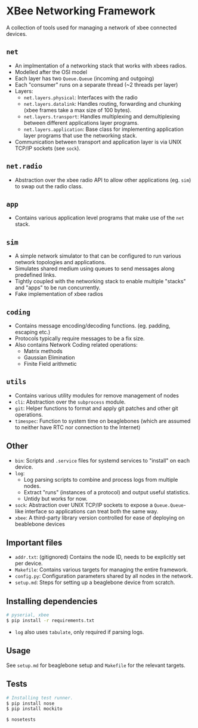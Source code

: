 XBee Networking Framework
=========================
A collection of tools used for managing a network of xbee connected devices.

## `net`
- An implmentation of a networking stack that works with xbees radios.
- Modelled after the OSI model
- Each layer has two `Queue.Queue` (incoming and outgoing)
- Each "consumer" runs on a separate thread (~2 threads per layer)
- Layers:
    - `net.layers.physical`: Interfaces with the radio
    - `net.layers.datalink`: Handles routing, forwarding and chunking (xbee frames take a max size of 100 bytes).
    - `net.layers.transport`: Handles multiplexing and demultiplexing between different applications layer programs.
    - `net.layers.application`: Base class for implementing application layer programs that use the networking stack.
- Communication between transport and application layer is via UNIX TCP/IP sockets (see `sock`).

## `net.radio`
- Abstraction over the xbee radio API to allow other applications (eg. `sim`) to swap out the radio class.

## `app`
- Contains various application level programs that make use of the `net` stack.

## `sim`
- A simple network simulator to that can be configured to run various network topologies and applications.
- Simulates shared medium using queues to send messages along predefined links.
- Tightly coupled with the networking stack to enable multiple "stacks" and "apps" to be run concurrently.
- Fake implementation of xbee radios

## `coding`
- Contains message encoding/decoding functions. (eg. padding, escaping etc.)
- Protocols typically require messages to be a fix size.
- Also contains Network Coding related operations:
    - Matrix methods
    - Gaussian Elimination
    - Finite Field arithmetic

## `utils`
- Contains various utility modules for remove management of nodes
- `cli`: Abstraction over the `subprocess` module.
- `git`: Helper functions to format and apply git patches and other git operations.
- `timespec`: Function to system time on beaglebones (which are assumed to neither have RTC nor connection to the Internet)

## Other
- `bin`: Scripts and `.service` files for systemd services to "install" on each device.
- `log`:
    - Log parsing scripts to combine and process logs from multiple nodes.
    - Extract "runs" (instances of a protocol) and output useful statistics.
    - Untidy but works for now.
- `sock`: Abstraction over UNIX TCP/IP sockets to expose a `Queue.Queue`-like interface so applications can treat both the same way.
- `xbee`: A third-party library version controlled for ease of deploying on beablebone devices

## Important files
- `addr.txt`: (gitignored) Contains the node ID, needs to be explicitly set per device.
- `Makefile`: Contains various targets for managing the entire framework.
- `config.py`: Configuration parameters shared by all nodes in the network.
- `setup.md`: Steps for setting up a beaglebone device from scratch.


## Installing dependencies

```sh
# pyserial, xbee
$ pip install -r requirements.txt
```

- `log` also uses `tabulate`, only required if parsing logs.

## Usage

See `setup.md` for beaglebone setup and `Makefile` for the relevant targets.

## Tests

```sh
# Installing test runner.
$ pip install nose
$ pip install mockito

$ nosetests
```
